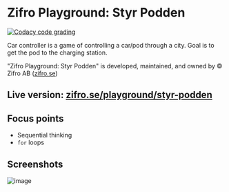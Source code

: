 # Zifro Playground: Styr Podden

[![Codacy code grading](https://img.shields.io/codacy/grade/3db501a6629f4094b5daedceb4e38e31/master.svg?label=code%20quality&logo=codacy)](https://www.codacy.com?utm_source=github.com&amp;utm_medium=referral&amp;utm_content=zardan/car-controller&amp;utm_campaign=Badge_Grade)

Car controller is a game of controlling a car/pod through a city. Goal is to get the pod to the charging station.

"Zifro Playground: Styr Podden" is developed, maintained, and owned by © Zifro AB ([zifro.se](https://zifro.se/))

## Live version: [zifro.se/playground/styr-podden](https://www.zifro.se/playground/styr-podden/)

## Focus points

- Sequential thinking
- `for` loops

## Screenshots

![image](https://user-images.githubusercontent.com/2477952/56124749-a2e25680-5f77-11e9-8a4e-6ad124e3fe3a.png)

